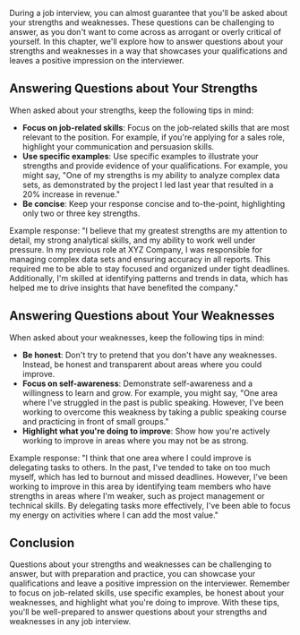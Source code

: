 
During a job interview, you can almost guarantee that you'll be asked about your strengths and weaknesses. These questions can be challenging to answer, as you don't want to come across as arrogant or overly critical of yourself. In this chapter, we'll explore how to answer questions about your strengths and weaknesses in a way that showcases your qualifications and leaves a positive impression on the interviewer.

Answering Questions about Your Strengths
----------------------------------------

When asked about your strengths, keep the following tips in mind:

* **Focus on job-related skills**: Focus on the job-related skills that are most relevant to the position. For example, if you're applying for a sales role, highlight your communication and persuasion skills.
* **Use specific examples**: Use specific examples to illustrate your strengths and provide evidence of your qualifications. For example, you might say, "One of my strengths is my ability to analyze complex data sets, as demonstrated by the project I led last year that resulted in a 20% increase in revenue."
* **Be concise**: Keep your response concise and to-the-point, highlighting only two or three key strengths.

Example response: "I believe that my greatest strengths are my attention to detail, my strong analytical skills, and my ability to work well under pressure. In my previous role at XYZ Company, I was responsible for managing complex data sets and ensuring accuracy in all reports. This required me to be able to stay focused and organized under tight deadlines. Additionally, I'm skilled at identifying patterns and trends in data, which has helped me to drive insights that have benefited the company."

Answering Questions about Your Weaknesses
-----------------------------------------

When asked about your weaknesses, keep the following tips in mind:

* **Be honest**: Don't try to pretend that you don't have any weaknesses. Instead, be honest and transparent about areas where you could improve.
* **Focus on self-awareness**: Demonstrate self-awareness and a willingness to learn and grow. For example, you might say, "One area where I've struggled in the past is public speaking. However, I've been working to overcome this weakness by taking a public speaking course and practicing in front of small groups."
* **Highlight what you're doing to improve**: Show how you're actively working to improve in areas where you may not be as strong.

Example response: "I think that one area where I could improve is delegating tasks to others. In the past, I've tended to take on too much myself, which has led to burnout and missed deadlines. However, I've been working to improve in this area by identifying team members who have strengths in areas where I'm weaker, such as project management or technical skills. By delegating tasks more effectively, I've been able to focus my energy on activities where I can add the most value."

Conclusion
----------

Questions about your strengths and weaknesses can be challenging to answer, but with preparation and practice, you can showcase your qualifications and leave a positive impression on the interviewer. Remember to focus on job-related skills, use specific examples, be honest about your weaknesses, and highlight what you're doing to improve. With these tips, you'll be well-prepared to answer questions about your strengths and weaknesses in any job interview.
